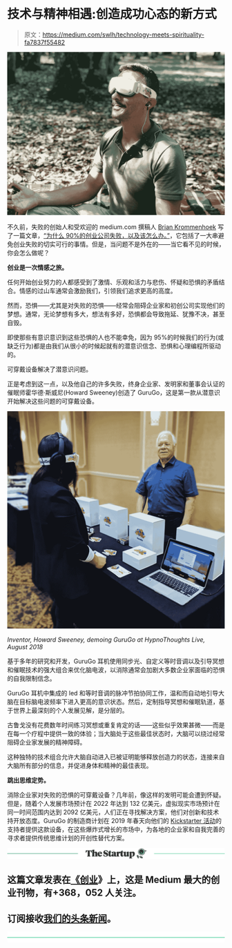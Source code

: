 # 技术与精神相遇:创造成功心态的新方式

> 原文：<https://medium.com/swlh/technology-meets-spirituality-fa7837f55482>

![](img/0cd92703919296b15f943d05bfd5b195.png)

不久前，失败的创始人和受欢迎的 medium.com 撰稿人 [Brian Krommenhoek](/@bramkrommenhoek) 写了一篇文章，[“为什么 90%的创业公司失败，以及该怎么办。”](/swlh/why-90-of-startups-fail-and-what-to-do-about-it-b0af17b65059)，它包括了一大串避免创业失败的切实可行的事情。但是，当问题不是外在的——当它看不见的时候，你会怎么做呢？

**创业是一次情感之旅。**

任何开始创业努力的人都感受到了激情、乐观和活力与悲伤、怀疑和恐惧的矛盾结合。情感的过山车通常会激励我们，引领我们追求更高的高度。

然而，恐惧——尤其是对失败的恐惧——经常会阻碍企业家和初创公司实现他们的梦想。通常，无论梦想有多大，想法有多好，恐惧都会导致拖延、犹豫不决，甚至自毁。

即使那些有意识意识到这些恐惧的人也不能幸免，因为 95%的时候我们的行为(或缺乏行为)都是由我们从很小的时候起就有的潜意识信念、恐惧和心理编程所驱动的。

可穿戴设备解决了潜意识问题。

正是考虑到这一点，以及他自己的许多失败，终身企业家、发明家和董事会认证的催眠师霍华德·斯威尼(Howard Sweeney)创造了 GuruGo，这是第一款从潜意识开始解决这些问题的可穿戴设备。

![](img/111a48528cb146a0e41caf88fb3bd082.png)

*Inventor, Howard Sweeney, demoing GuruGo at HypnoThoughts Live, August 2018*

基于多年的研究和开发，GuruGo 耳机使用同步光、自定义等时音调以及引导冥想和催眠技术的强大组合来优化脑电波，以消除通常会加剧大多数企业家面临的恐惧的自我限制信念。

GuruGo 耳机中集成的 led 和等时音调的脉冲节拍协同工作，温和而自动地引导大脑在目标脑电波频率下进入更高的意识状态。然后，定制指导冥想和催眠轨道，基于世界上最深刻的个人发展见解，是分层的。

古鲁戈没有花费数年时间练习冥想或重复肯定的话——这些似乎效果甚微——而是在每一个疗程中提供一致的体验；当大脑处于这些最佳状态时，大脑可以绕过经常阻碍企业家发展的精神障碍。

这种独特的技术组合允许大脑自动进入已被证明能够释放创造力的状态，连接来自大脑所有部分的信息，并促进身体和精神的最佳表现。

**跳出思维定势。**

消除企业家对失败的恐惧的可穿戴设备？几年前，像这样的发明可能会遭到怀疑。但是，随着个人发展市场预计在 2022 年达到 132 亿美元，虚拟现实市场预计在同一时间范围内达到 2092 亿美元，人们正在寻找解决方案，他们对创新和技术持开放态度。GuruGo 的制造商计划在 2019 年春天向他们的 [Kickstarter 活动](http://mediume.fnd.to/gurugo)的支持者提供这款设备，在这些爆炸式增长的市场中，为各地的企业家和自我完善的寻求者提供传统思维计划的开创性替代方案。

[![](img/308a8d84fb9b2fab43d66c117fcc4bb4.png)](https://medium.com/swlh)

## 这篇文章发表在[《创业](https://medium.com/swlh)》上，这是 Medium 最大的创业刊物，有+368，052 人关注。

## 订阅接收[我们的头条新闻](http://growthsupply.com/the-startup-newsletter/)。

[![](img/b0164736ea17a63403e660de5dedf91a.png)](https://medium.com/swlh)